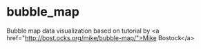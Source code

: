 # bubble_map
Bubble map data visualization based on tutorial by &lt;a href="http://bost.ocks.org/mike/bubble-map/">Mike Bostock&lt;/a>
